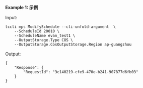 **Example 1: 示例**



Input: 

```
tccli mps ModifySchedule --cli-unfold-argument  \
    --ScheduleId 20010 \
    --ScheduleName evan_test1 \
    --OutputStorage.Type COS \
    --OutputStorage.CosOutputStorage.Region ap-guangzhou
```

Output: 
```
{
    "Response": {
        "RequestId": "3c140219-cfe9-470e-b241-907877d6fb03"
    }
}
```


